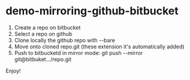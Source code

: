 # demo-mirroring-github-bitbucket


1. Create a repo on bitbucket
2. Select a repo on github
3. Clone locally the github repo with --bare
4. Move onto cloned repo.git (these extension it's automatically added)
5. Push to bitbucketd in mirror mode: git push --mirror git@bitbuket.../repo.git

Enjoy!
